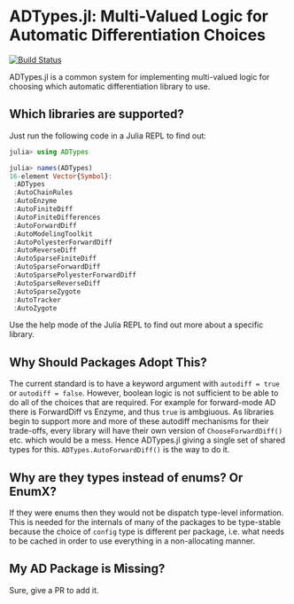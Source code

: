 # ADTypes.jl: Multi-Valued Logic for Automatic Differentiation Choices

[![Build Status](https://github.com/Vaibhavdixit02/ADTypes.jl/actions/workflows/CI.yml/badge.svg?branch=main)](https://github.com/Vaibhavdixit02/ADTypes.jl/actions/workflows/CI.yml?query=branch%3Amain)

ADTypes.jl is a common system for implementing multi-valued logic for choosing which
automatic differentiation library to use.

## Which libraries are supported?

Just run the following code in a Julia REPL to find out:

```julia
julia> using ADTypes

julia> names(ADTypes)
16-element Vector{Symbol}:
 :ADTypes
 :AutoChainRules
 :AutoEnzyme
 :AutoFiniteDiff
 :AutoFiniteDifferences
 :AutoForwardDiff
 :AutoModelingToolkit
 :AutoPolyesterForwardDiff
 :AutoReverseDiff
 :AutoSparseFiniteDiff
 :AutoSparseForwardDiff
 :AutoSparsePolyesterForwardDiff
 :AutoSparseReverseDiff
 :AutoSparseZygote
 :AutoTracker
 :AutoZygote
```

Use the help mode of the Julia REPL to find out more about a specific library.

## Why Should Packages Adopt This?

The current standard is to have a keyword argument with `autodiff = true` or `autodiff = false`.
However, boolean logic is not sufficient to be able to do all of the choices that are
required. For example for forward-mode AD there is ForwardDiff vs Enzyme, and thus `true`
is ambgiuous. As libraries begin to support more and more of these autodiff mechanisms
for their trade-offs, every library will have their own version of `ChooseForwardDiff()`
etc. which would be a mess. Hence ADTypes.jl giving a single set of shared types for this.
`ADTypes.AutoForwardDiff()` is the way to do it.

## Why are they types instead of enums? Or EnumX?

If they were enums then they would not be dispatch type-level information. This is needed
for the internals of many of the packages to be type-stable because the choice of `config`
type is different per package, i.e. what needs to be cached in order to use everything in
a non-allocating manner.

## My AD Package is Missing?

Sure, give a PR to add it.
